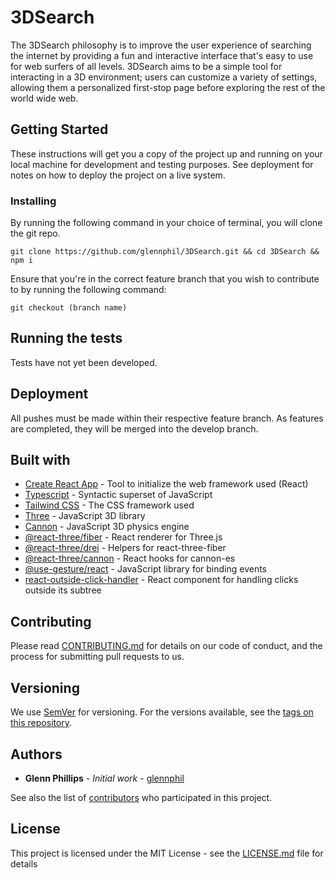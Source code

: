 # 3DSearch

The 3DSearch philosophy is to improve the user experience of searching the internet by providing a fun and interactive interface that's easy to use for web surfers of all levels. 3DSearch aims to be a simple tool for interacting in a 3D environment; users can customize a variety of settings, allowing them a personalized first-stop page before exploring the rest of the world wide web.

## Getting Started

These instructions will get you a copy of the project up and running on your local machine for development and testing purposes. See deployment for notes on how to deploy the project on a live system.

### Installing

By running the following command in your choice of terminal, you will clone the git repo.

```
git clone https://github.com/glennphil/3DSearch.git && cd 3DSearch && npm i
```

Ensure that you're in the correct feature branch that you wish to contribute to by running the following command:

```
git checkout (branch name)
```

## Running the tests

Tests have not yet been developed.

## Deployment

All pushes must be made within their respective feature branch. As features are completed, they will be merged into the develop branch. 

## Built with

- [Create React App](https://create-react-app.dev/) - Tool to initialize the web framework used (React)
- [Typescript](https://www.npmjs.com/package/typescript) - Syntactic superset of JavaScript
- [Tailwind CSS](https://tailwindcss.com/) - The CSS framework used
- [Three](https://www.npmjs.com/package/three) - JavaScript 3D library
- [Cannon](https://www.npmjs.com/package/cannon) - JavaScript 3D physics engine
- [@react-three/fiber](https://www.npmjs.com/package/@react-three/fiber) - React renderer for Three.js
- [@react-three/drei](https://www.npmjs.com/package/@react-three/drei) - Helpers for react-three-fiber
- [@react-three/cannon](https://www.npmjs.com/package/@react-three/cannon) - React hooks for cannon-es
- [@use-gesture/react](https://www.npmjs.com/package/@use-gesture/react) - JavaScript library for binding events
- [react-outside-click-handler](https://www.npmjs.com/package/react-outside-click-handler) - React component for handling clicks outside its subtree

## Contributing

Please read [CONTRIBUTING.md](https://gist.github.com/PurpleBooth/b24679402957c63ec426) for details on our code of conduct, and the process for submitting pull requests to us.

## Versioning

We use [SemVer](http://semver.org/) for versioning. For the versions available, see the [tags on this repository](https://github.com/glennphil/3DSearch/tags).

## Authors

- **Glenn Phillips** - _Initial work_ - [glennphil](https://github.com/glennphil)

See also the list of [contributors](https://github.com/your/project/contributors) who participated in this project.

## License

This project is licensed under the MIT License - see the [LICENSE.md](LICENSE.md) file for details
